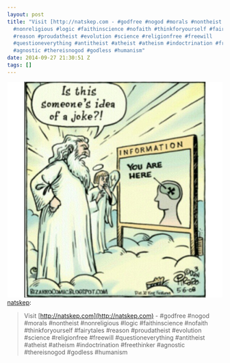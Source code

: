 ```yaml
---
layout: post
title: "Visit [http://natskep.com - #godfree #nogod #morals #nontheist
  #nonreligious #logic #faithinscience #nofaith #thinkforyourself #fairytales
  #reason #proudatheist #evolution #science #religionfree #freewill
  #questioneverything #antitheist #atheist #atheism #indoctrination #freethinker
  #agnostic #thereisnogod #godless #humanism"
date: 2014-09-27 21:30:51 Z
tags: []
---
```

![](/media/2014/09/98579053149.jpg)
[natskep](http://natskep.tumblr.com/post/98573989895/visit-http-natskep-com-godfree-nogod-morals):

> Visit [http://natskep.com](http://natskep.com) - #godfree #nogod #morals #nontheist #nonreligious #logic #faithinscience #nofaith #thinkforyourself #fairytales #reason #proudatheist #evolution #science #religionfree #freewill #questioneverything #antitheist #atheist #atheism #indoctrination #freethinker #agnostic #thereisnogod #godless #humanism
